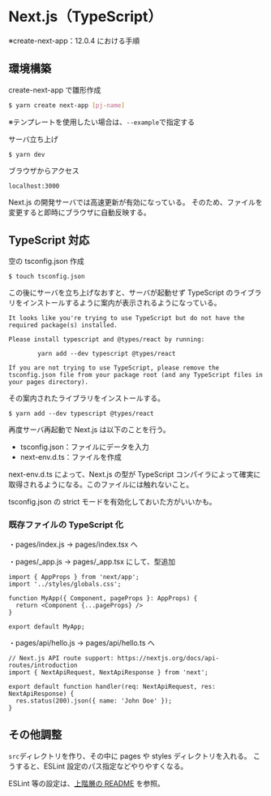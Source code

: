 # Next.js（TypeScript）
※create-next-app：12.0.4 における手順

## 環境構築
create-next-app で雛形作成
```bash
$ yarn create next-app [pj-name]
```
※テンプレートを使用したい場合は、`--example`で指定する

サーバ立ち上げ
```
$ yarn dev
```

ブラウザからアクセス
```
localhost:3000
```
Next.js の開発サーバでは高速更新が有効になっている。 そのため、ファイルを変更すると即時にブラウザに自動反映する。

## TypeScript 対応
空の tsconfig.json 作成
```
$ touch tsconfig.json
```

この後にサーバを立ち上げなおすと、サーバが起動せず TypeScript のライブラリをインストールするように案内が表示されるようになっている。  
```
It looks like you're trying to use TypeScript but do not have the required package(s) installed.

Please install typescript and @types/react by running:

        yarn add --dev typescript @types/react

If you are not trying to use TypeScript, please remove the tsconfig.json file from your package root (and any TypeScript files in your pages directory).
```

その案内されたライブラリをインストールする。
```
$ yarn add --dev typescript @types/react
```

再度サーバ再起動で Next.js は以下のことを行う。
- tsconfig.json：ファイルにデータを入力
- next-env.d.ts：ファイルを作成

next-env.d.ts によって、Next.js の型が TypeScript コンパイラによって確実に取得されるようになる。このファイルには触れないこと。

tsconfig.json の strict モードを有効化しておいた方がいいかも。

### 既存ファイルの TypeScript 化
・pages/index.js → pages/index.tsx へ

・pages/_app.js → pages/_app.tsx にして、型追加
```tsx
import { AppProps } from 'next/app';
import '../styles/globals.css';

function MyApp({ Component, pageProps }: AppProps) {
  return <Component {...pageProps} />
}

export default MyApp;

```

・pages/api/hello.js → pages/api/hello.ts へ
```tsx
// Next.js API route support: https://nextjs.org/docs/api-routes/introduction
import { NextApiRequest, NextApiResponse } from 'next';

export default function handler(req: NextApiRequest, res: NextApiResponse) {
  res.status(200).json({ name: 'John Doe' });
}
```

## その他調整
`src`ディレクトリを作り、その中に pages や styles ディレクトリを入れる。
こうすると、ESLint 設定のパス指定などやりやすくなる。

ESLint 等の設定は、[上階層の README](https://github.com/h-yoshikawa44/dotfiles/blob/main/TypeScript/README.md) を参照。
